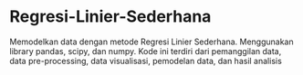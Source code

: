 # Regresi-Linier-Sederhana
Memodelkan data dengan metode Regresi Linier Sederhana. Menggunakan library pandas, scipy, dan numpy. Kode ini terdiri dari pemanggilan data, data pre-processing, data visualisasi, pemodelan data, dan hasil analisis
